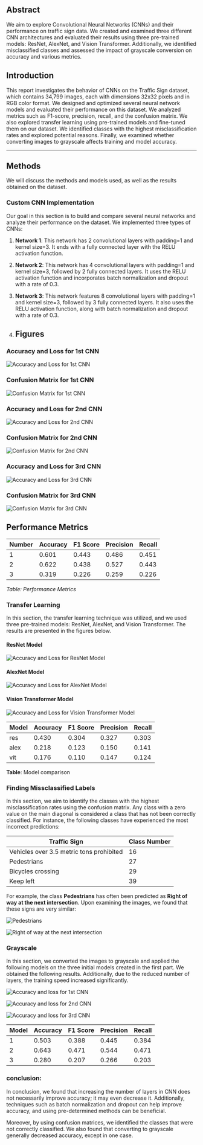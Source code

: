 ## Abstract

We aim to explore Convolutional Neural Networks (CNNs) and their performance on traffic sign data. We created and examined three different CNN architectures and evaluated their results using three pre-trained models: ResNet, AlexNet, and Vision Transformer. Additionally, we identified misclassified classes and assessed the impact of grayscale conversion on accuracy and various metrics.

## Introduction

This report investigates the behavior of CNNs on the Traffic Sign dataset, which contains 34,799 images, each with dimensions 32x32 pixels and in RGB color format. We designed and optimized several neural network models and evaluated their performance on this dataset. We analyzed metrics such as F1-score, precision, recall, and the confusion matrix. We also explored transfer learning using pre-trained models and fine-tuned them on our dataset. We identified classes with the highest misclassification rates and explored potential reasons. Finally, we examined whether converting images to grayscale affects training and model accuracy.

---

## Methods

We will discuss the methods and models used, as well as the results obtained on the dataset.

### Custom CNN Implementation

Our goal in this section is to build and compare several neural networks and analyze their performance on the dataset. We implemented three types of CNNs:

1. **Network 1**: This network has 2 convolutional layers with padding=1 and kernel size=3. It ends with a fully connected layer with the RELU activation function.

2. **Network 2**: This network has 4 convolutional layers with padding=1 and kernel size=3, followed by 2 fully connected layers. It uses the RELU activation function and incorporates batch normalization and dropout with a rate of 0.3.

3. **Network 3**: This network features 8 convolutional layers with padding=1 and kernel size=3, followed by 3 fully connected layers. It also uses the RELU activation function, along with batch normalization and dropout with a rate of 0.3.

4. ## Figures

### Accuracy and Loss for 1st CNN
![Accuracy and Loss for 1st CNN](1_chart.png)

### Confusion Matrix for 1st CNN
![Confusion Matrix for 1st CNN](1_confuse.png)

### Accuracy and Loss for 2nd CNN
![Accuracy and Loss for 2nd CNN](2_chart.png)

### Confusion Matrix for 2nd CNN
![Confusion Matrix for 2nd CNN](2_confuse.png)

### Accuracy and Loss for 3rd CNN
![Accuracy and Loss for 3rd CNN](3_chart.png)

### Confusion Matrix for 3rd CNN
![Confusion Matrix for 3rd CNN](3_confuse.png)




## Performance Metrics

| Number | Accuracy | F1 Score | Precision | Recall |
|--------|----------|----------|-----------|--------|
| 1      | 0.601    | 0.443    | 0.486     | 0.451  |
| 2      | 0.622    | 0.438    | 0.527     | 0.443  |
| 3      | 0.319    | 0.226    | 0.259     | 0.226  |

*Table: Performance Metrics*



### Transfer Learning

In this section, the transfer learning technique was utilized, and we used three pre-trained models: ResNet, AlexNet, and Vision Transformer. The results are presented in the figures below.

#### ResNet Model
![Accuracy and Loss for ResNet Model](reschart)

#### AlexNet Model
![Accuracy and Loss for AlexNet Model](alexchart)

#### Vision Transformer Model
![Accuracy and Loss for Vision Transformer Model](vitchart)

| Model | Accuracy | F1 Score | Precision | Recall |
|-------|----------|----------|-----------|--------|
| res   | 0.430    | 0.304    | 0.327     | 0.303  |
| alex  | 0.218    | 0.123    | 0.150     | 0.141  |
| vit   | 0.176    | 0.110    | 0.147     | 0.124  |

**Table**: Model comparison


### Finding Missclassified Labels

In this section, we aim to identify the classes with the highest misclassification rates using the confusion matrix. Any class with a zero value on the main diagonal is considered a class that has not been correctly classified. For instance, the following classes have experienced the most incorrect predictions:

| **Traffic Sign** | **Class Number** |
|------------------|------------------|
| Vehicles over 3.5 metric tons prohibited | 16 |
| Pedestrians | 27 |
| Bicycles crossing | 29 |
| Keep left | 39 |

For example, the class **Pedestrians** has often been predicted as **Right of way at the next intersection**. Upon examining the images, we found that these signs are very similar:

![Pedestrians](confusionshape.png)

![Right of way at the next intersection](confusionshape2.png)


### Grayscale

In this section, we converted the images to grayscale and applied the following models on the three initial models created in the first part. We obtained the following results. Additionally, due to the reduced number of layers, the training speed increased significantly.

![Accuracy and loss for 1st CNN](graychart1.png)

![Accuracy and loss for 2nd CNN](graychart2.png)

![Accuracy and loss for 3rd CNN](graychart3.png)

| **Model** | **Accuracy** | **F1 Score** | **Precision** | **Recall** |
|-----------|--------------|--------------|---------------|------------|
| 1         | 0.503        | 0.388        | 0.445         | 0.384      |
| 2         | 0.643        | 0.471        | 0.544         | 0.471      |
| 3         | 0.280        | 0.207        | 0.266         | 0.203      |

### conclusion:

In conclusion, we found that increasing the number of layers in CNN does not necessarily improve accuracy; it may even decrease it. Additionally, techniques such as batch normalization and dropout can help improve accuracy, and using pre-determined methods can be beneficial.

Moreover, by using confusion matrices, we identified the classes that were not correctly classified. We also found that converting to grayscale generally decreased accuracy, except in one case.
